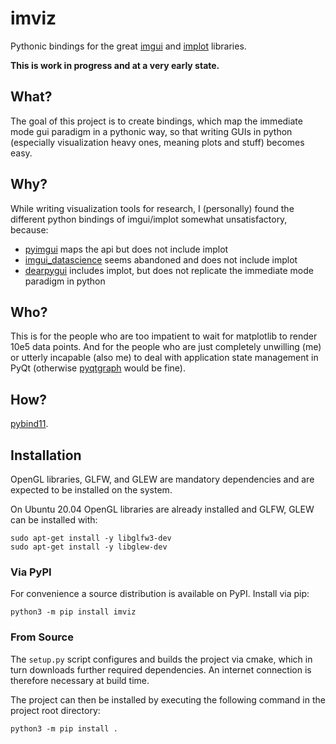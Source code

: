 # imviz

Pythonic bindings for the great [imgui](https://github.com/ocornut/imgui) and
[implot](https://github.com/epezent/implot) libraries.

**This is work in progress and at a very early state.**

## What?

The goal of this project is to create bindings, which map the immediate mode
gui paradigm in a pythonic way, so that writing GUIs in python (especially
visualization heavy ones, meaning plots and stuff) becomes easy.

## Why?

While writing visualization tools for research, I (personally) found the
different python bindings of imgui/implot somewhat unsatisfactory, because:

* [pyimgui](https://github.com/pyimgui/pyimgui) maps the api but does not
  include implot
* [imgui\_datascience](https://github.com/pthom/imgui_datascience) seems
  abandoned and does not include implot
* [dearpygui](https://github.com/hoffstadt/DearPyGui) includes implot, but
  does not replicate the immediate mode paradigm in python

## Who?

This is for the people who are too impatient to wait for matplotlib to render
10e5 data points. And for the people who are just completely unwilling (me) or
utterly incapable (also me) to deal with application state management in PyQt
(otherwise [pyqtgraph](http://pyqtgraph.org/) would be fine). 

## How?

[pybind11](https://github.com/pybind/pybind11).

## Installation

OpenGL libraries, GLFW, and GLEW are mandatory dependencies and are expected
to be installed on the system.

On Ubuntu 20.04 OpenGL libraries are already installed and GLFW, GLEW can be
installed with:

```
sudo apt-get install -y libglfw3-dev
sudo apt-get install -y libglew-dev
```

### Via PyPI

For convenience a source distribution is available on PyPI. Install
via pip:

```
python3 -m pip install imviz
```

### From Source

The ```setup.py``` script configures and builds the project via cmake, which in
turn downloads further required dependencies. An internet connection is
therefore necessary at build time.

The project can then be installed by executing the following command in the
project root directory:

```
python3 -m pip install .
```

